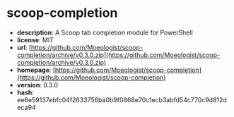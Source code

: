 # scoop-completion

- **description**: A Scoop tab completion module for PowerShell
- **license**: MIT
- **url**: [https://github.com/Moeologist/scoop-completion/archive/v0.3.0.zip](https://github.com/Moeologist/scoop-completion/archive/v0.3.0.zip)
- **homepage**: [https://github.com/Moeologist/scoop-completion](https://github.com/Moeologist/scoop-completion)
- **version**: 0.3.0
- **hash**: ee6e59137ebfc04f2633756ba0b9f0868e70c1ecb3abfd54c770c9d812deca94


